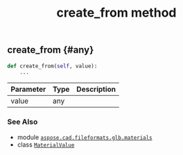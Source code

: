 ﻿---
title: create_from method
second_title: Aspose.CAD for Python via .NET API References
description: 
type: docs
weight: 30
url: /python-net/aspose.cad.fileformats.glb.materials/materialvalue/create_from/
is_root: false
---

## create_from {#any}





```python
def create_from(self, value):
    ...
```


| Parameter | Type | Description |
| :- | :- | :- |
| value | any |  |



### See Also
* module [`aspose.cad.fileformats.glb.materials`](../../)
* class [`MaterialValue`](/cad/python-net/aspose.cad.fileformats.glb.materials/materialvalue)

